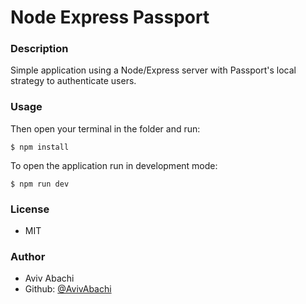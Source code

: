 # Node Express Passport

### Description

Simple application using a Node/Express server with Passport's local strategy to authenticate users.

### Usage

Then open your terminal in the folder and run:

```
$ npm install
```

To open the application run in development mode:

```
$ npm run dev
```

### License

- MIT

### Author

- Aviv Abachi
- Github: [@AvivAbachi](https://github.com/AvivAbachi/)
